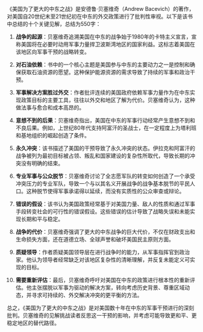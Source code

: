 《美国为了更大的中东之战》是安德鲁·贝塞维奇（Andrew Bacevich）的著作，对美国自20世纪末至21世纪初在中东的外交政策进行了批判性审视。以下是该书中总结的十个关键见解，总结为550字：

1. **战争的起源**：贝塞维奇追溯美国在中东的战争始于1980年的卡特主义宣言，宣称美国将在必要时动用军事力量捍卫波斯湾地区的国家利益。这标志着美国在该地区向军事干预的战略转变。

2. **对石油依赖**：书中的一个核心主题是美国参与中东的主要动力之一是控制和确保获取石油资源的愿望。这种保护能源资源的需求导致了持续的军事和政治干预。

3. **军事解决方案胜过外交**：作者批评连续的美国政府依赖军事力量作为在中东实现政策目标的主要工具，往往以外交和地区了解为代价。贝塞维奇认为，这种做法事与愈合和成本高昂的。

4. **意想不到的后果**：贝塞维奇指出，美国在中东的军事行动经常产生意想不到和不良后果。例如，上世纪80年代支持阿富汗的圣战士，在一定程度上为塔利班和基地组织的崛起创造了条件。

5. **永久冲突**：该书描述了美国的干预导致了永久冲突的状态。伊拉克和阿富汗的战争被列为最初目标被占领、叛乱和国家建设的复杂性所取代，导致长期的冲突没有明确的结束。

6. **专业军事与公众脱节**：贝塞维奇讨论了全志愿军队的转变如何创造了一个承受冲突压力的专业军队，导致一个与以其名义开展战争的战争基本脱节的平民人口。这种脱节使得军事承诺得以延续，而没有实质性的公众审查或辩论。

7. **错误的假设**：该书认为美国政策经常基于对美国力量、敌人的性质和通过军事手段转变社会的可行性的错误假设。这些错误的估计导致了战略失误和未能实现长期和平与稳定。

8. **战争的代价**：贝塞维奇强调了更大的中东战争的巨大代价，不仅在财政支出和生命损失方面，还在道德立场、全球声誉和破坏美国民主原则方面。

9. **质疑领导**：作者质疑美国领导层在进行战争时的能力，从军事指挥官到政治家。他认为领导者经常缺乏对该地区复杂性的清晰理解，并反复未能定义可实现的目标。

10. **需要重新评估**：最后，贝塞维奇呼吁对美国在中东的政策进行根本性的重新评估。他主张摆脱以军事为驱动的解决方案，转向考虑历史背景、尊重区域动态，并寻求可持续的、外交解决冲突的更平衡的方法。

总之，《美国为了更大的中东之战》是对美国数十年在中东的军事干预进行的深刻批判。贝塞维奇的见解挑战读者反思这一干预的影响，并考虑可能导致更和平、更稳定地区的替代路径。